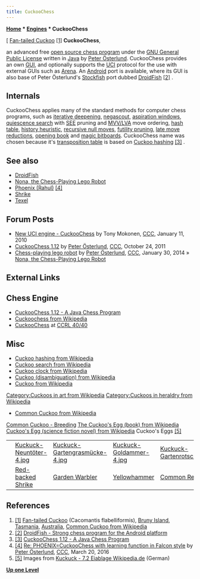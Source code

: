 ```yaml
---
title: CuckooChess
---
```

**[Home](Home "Home") * [Engines](Engines "Engines") * CuckooChess**

\[ [Fan-tailed Cuckoo](https://en.wikipedia.org/wiki/Fan-tailed_cuckoo) <a id="cite-note-1" href="#cite-ref-1">[1]</a>
**CuckooChess**,

an advanced free [open source chess program](Category:Open_Source "Category:Open Source") under the [GNU General Public License](Free_Software_Foundation#GPL "Free Software Foundation") written in [Java](Java "Java") by [Peter Österlund](Peter_%C3%96sterlund "Peter Österlund"). CuckooChess provides an own [GUI](GUI "GUI"), and optionally supports the [UCI](UCI "UCI") protocol for the use with external GUIs such as [Arena](Arena "Arena"). An [Android](Android "Android") port is available, where its GUI is also base of Peter Österlund's [Stockfish](Stockfish "Stockfish") port dubbed [DroidFish](DroidFish "DroidFish") <a id="cite-note-2" href="#cite-ref-2">[2]</a> .

## Internals

CuckooChess applies many of the standard methods for computer chess programs, such as [iterative deepening](Iterative_Deepening "Iterative Deepening"), [negascout](NegaScout "NegaScout"), [aspiration windows](Aspiration_Windows "Aspiration Windows"), [quiescence search](Quiescence_Search "Quiescence Search") with [SEE](Static_Exchange_Evaluation "Static Exchange Evaluation") pruning and [MVV/LVA](MVV-LVA "MVV-LVA") move ordering, [hash table](Transposition_Table "Transposition Table"), [history heuristic](History_Heuristic "History Heuristic"), [recursive null moves](Null_Move_Pruning "Null Move Pruning"), [futility pruning](Futility_Pruning "Futility Pruning"), [late move reductions](Late_Move_Reductions "Late Move Reductions"), [opening book](Opening_Book "Opening Book") and [magic bitboards](Magic_Bitboards "Magic Bitboards"). CuckooChess name was chosen because it's [transposition table](Transposition_Table "Transposition Table") is based on [Cuckoo hashing](https://en.wikipedia.org/wiki/Cuckoo_hashing) <a id="cite-note-3" href="#cite-ref-3">[3]</a> .

## See also

- [DroidFish](DroidFish "DroidFish")
- [Nona, the Chess-Playing Lego Robot](Robots#NonaRobot "Robots")
- [Phoenix (Rahul)](</Phoenix_(Rahul)> "Phoenix (Rahul)") <a id="cite-note-4" href="#cite-ref-4">[4]</a>
- [Shrike](Shrike "Shrike")
- [Texel](Texel "Texel")

## Forum Posts

- [New UCI engine - CuckooChess](http://www.talkchess.com/forum/viewtopic.php?t=31631) by Tony Mokonen, [CCC](CCC "CCC"), January 11, 2010
- [CuckooChess 1.12](http://www.talkchess.com/forum/viewtopic.php?t=40882) by [Peter Österlund](Peter_%C3%96sterlund "Peter Österlund"), [CCC](CCC "CCC"), October 24, 2011
- [Chess-playing lego robot](http://www.talkchess.com/forum/viewtopic.php?t=51117) by [Peter Österlund](Peter_%C3%96sterlund "Peter Österlund"), [CCC](CCC "CCC"), January 30, 2014 » [Nona, the Chess-Playing Lego Robot](Robots#NonaRobot "Robots")

## External Links

## Chess Engine

- [CuckooChess 1.12 - A Java Chess Program](http://hem.bredband.net/petero2b/javachess/index.html)
- [Cuckoochess from Wikipedia](https://en.wikipedia.org/wiki/Cuckoochess)
- [CuckooChess](http://www.computerchess.org.uk/ccrl/4040/cgi/compare_engines.cgi?family=CuckooChess&print=Rating+list&print=Results+table&print=LOS+table&print=Ponder+hit+table&print=Eval+difference+table&print=Comopp+gamenum+table&print=Overlap+table&print=Score+with+common+opponents) at [CCRL 40/40](CCRL "CCRL")

## Misc

- [Cuckoo hashing from Wikipedia](https://en.wikipedia.org/wiki/Cuckoo_hashing)
- [Cuckoo search from Wikipedia](https://en.wikipedia.org/wiki/Cuckoo_search)
- [Cuckoo clock from Wikipedia](https://en.wikipedia.org/wiki/Cuckoo_clock)
- [Cuckoo (disambiguation) from Wikipedia](https://en.wikipedia.org/wiki/Cuckoo_%28disambiguation%29)
- [Cuckoo from Wikipedia](https://en.wikipedia.org/wiki/Cuckoo)

[Category:Cuckoos in art from Wikipedia](http://commons.wikimedia.org/wiki/Category:Cuckoos_in_art)
[Category:Cuckoos in heraldry from Wikipedia](http://commons.wikimedia.org/wiki/Category:Cuckoos_in_heraldry)

- [Common Cuckoo from Wikipedia](https://en.wikipedia.org/wiki/Common_Cuckoo)

[Common Cuckoo - Breeding](https://en.wikipedia.org/wiki/Common_cuckoo#Breeding)
[The Cuckoo's Egg (book) from Wikipedia](https://en.wikipedia.org/wiki/The_Cuckoo%27s_Egg)
[Cuckoo's Egg (science fiction novel) from Wikipedia](https://en.wikipedia.org/wiki/Cuckoo%27s_Egg)
Cuckoo's Eggs <a id="cite-note-5" href="#cite-ref-5">[5]</a>

|  |  |  |  |  |
| --- | --- | --- | --- | --- |
|  | [Kuckuck-Neuntöter-4.jpg](File:Kuckuck-Neunt%C3%B6ter-4.jpg) | [Kuckuck-Gartengrasmücke-4.jpg](File:Kuckuck-Gartengrasm%C3%BCcke-4.jpg) | [Kuckuck-Goldammer-4.jpg](File:Kuckuck-Goldammer-4.jpg) | [Kuckuck-Gartenrotschwanz.JPG](File:Kuckuck-Gartenrotschwanz.JPG) |
|  | [Red-backed Shrike](https://en.wikipedia.org/wiki/Red-backed_shrike) | [Garden Warbler](https://en.wikipedia.org/wiki/Garden_warbler) | [Yellowhammer](https://en.wikipedia.org/wiki/Yellowhammer) | [Common Redstart](https://en.wikipedia.org/wiki/Common_redstart) |

## References

1. <a id="cite-ref-1" href="#cite-note-1">[1]</a> [Fan-tailed Cuckoo](https://en.wikipedia.org/wiki/Fan-tailed_cuckoo) (Cacomantis flabelliformis), [Bruny Island](https://en.wikipedia.org/wiki/Bruny_Island), [Tasmania](https://en.wikipedia.org/wiki/Tasmania), [Australia](https://en.wikipedia.org/wiki/Australia), [Common Cuckoo from Wikipedia](https://en.wikipedia.org/wiki/Common_Cuckoo)
1. <a id="cite-ref-2" href="#cite-note-2">[2]</a> [DroidFish - Strong chess program for the Android platform](http://hem.bredband.net/petero2b/droidfish/index.html)
1. <a id="cite-ref-3" href="#cite-note-3">[3]</a> [CuckooChess 1.12 - A Java Chess Program](http://hem.bredband.net/petero2b/javachess/index.html)
1. <a id="cite-ref-4" href="#cite-note-4">[4]</a> [Re: PHOENIX=CuckooChess with learning function in Falcon style](http://www.talkchess.com/forum/viewtopic.php?t=55476&start=4) by [Peter Österlund](Peter_%C3%96sterlund "Peter Österlund"), [CCC](CCC "CCC"), March 20, 2016
1. <a id="cite-ref-5" href="#cite-note-5">[5]</a> Images from [Kuckuck - 7.2 Eiablage Wikipedia.de](http://de.wikipedia.org/wiki/Kuckuck#Eiablage) (German)

**[Up one Level](Engines "Engines")**

